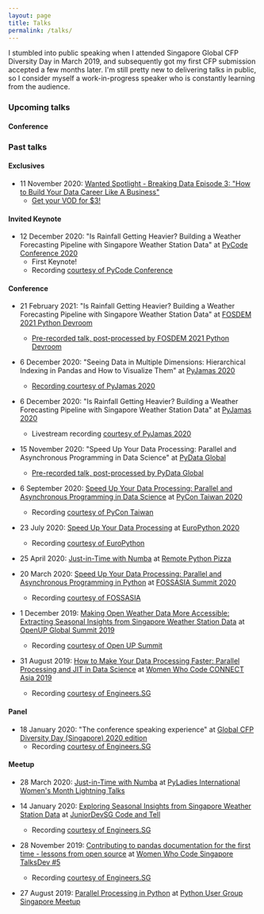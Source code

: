 ```yaml
---
layout: page
title: Talks
permalink: /talks/
---
```



I stumbled into public speaking when I attended Singapore Global CFP Diversity Day in March 2019, and subsequently got my first CFP submission accepted a few months later. I'm still pretty new to delivering talks in public, so I consider myself a work-in-progress speaker who is constantly learning from the audience.

### Upcoming talks

#### Conference


### Past talks

#### Exclusives

* 11 November 2020: [Wanted Spotlight - Breaking Data Episode 3: "How to Build Your Data Career Like A Business"](https://www.wanted.jobs/events/spotlight_breaking_data_ep3)
    - [Get your VOD for $3!](https://www.wanted.jobs/events/spotlight_breaking_data_ep3)

#### Invited Keynote

* 12 December 2020: "Is Rainfall Getting Heavier? Building a Weather Forecasting Pipeline with Singapore Weather Station Data" at [PyCode Conference 2020](https://pycode-conference.org/)
    - First Keynote!
    - Recording [courtesy of PyCode Conference](https://you.tube/uj7hHc6qYb0)

#### Conference

* 21 February 2021: "Is Rainfall Getting Heavier? Building a Weather Forecasting Pipeline with Singapore Weather Station Data" at [FOSDEM 2021 Python Devroom](https://fosdem.org/2021/schedule/track/python/)
    - [Pre-recorded talk, post-processed by FOSDEM 2021 Python Devroom](http://mirroronet.pl/pub/mirrors/video.fosdem.org/2021/D.python/python_weather_pipeline.webm)

* 6 December 2020: "Seeing Data in Multiple Dimensions: Hierarchical Indexing in Pandas and How to Visualize Them" at [PyJamas 2020](https://pyjamas.live)
    - [Recording courtesy of PyJamas 2020](https://youtu.be/GxLJ05t5wbw)

* 6 December 2020: "Is Rainfall Getting Heavier? Building a Weather Forecasting Pipeline with Singapore Weather Station Data" at [PyJamas 2020](https://pyjamas.live)
    - Livestream recording [courtesy of PyJamas 2020](https://youtu.be/5IO9CDhh2Xg)

* 15 November 2020: "Speed Up Your Data Processing: Parallel and Asynchronous Programming in Data Science" at [PyData Global](https://global.pydata.org/)
    - [Pre-recorded talk, post-processed by PyData Global](https://youtu.be/E9sv2B3Bb20)

* 6 September 2020: [Speed Up Your Data Processing: Parallel and Asynchronous Programming in Data Science](https://hweecat.github.io/talk_pycontw-parallel-async-ds) at [PyCon Taiwan 2020](https://tw.pycon.org/2020/)
    - Recording [courtesy of PyCon Taiwan](https://youtu.be/w2eUdxPQQ78)

* 23 July 2020: [Speed Up Your Data Processing](https://hweecat.github.io/talk_europython-parallel-async-ds) at [EuroPython 2020](https://ep2020.europython.eu/)
    - Recording [courtesy of EuroPython](https://you.tube/PB7_5BQp1SU)

* 25 April 2020: [Just-in-Time with Numba](https://hweecat.github.io/talk_pypizza-jit-with-numba) at [Remote Python Pizza](https://remote.python.pizza/)

* 20 March 2020: [Speed Up Your Data Processing: Parallel and Asynchronous Programming in Python](https://hweecat.github.io/talk_fossasia-parallel-async-python) at [FOSSASIA Summit 2020](https://summit.fossasia.org/)
    - Recording [courtesy of FOSSASIA](https://youtu.be/aB6f5KicM2Y)

* 1 December 2019: [Making Open Weather Data More Accessible: Extracting Seasonal Insights from Singapore Weather Station Data](https://hweecat.github.io/talk_extracting_seasonal_insights_from_sg_weather_station_data/) at [OpenUP Global Summit 2019](https://www.openup.global/)
    - Recording [courtesy of Open UP Summit](https://youtu.be/x8CtEtn0vsc)

* 31 August 2019: [How to Make Your Data Processing Faster: Parallel Processing and JIT in Data Science](https://hweecat.github.io/talk_how-to-make-your-data-processing-faster) at [Women Who Code CONNECT Asia 2019](https://asia.womenwhocode.dev/) 
    - Recording [courtesy of Engineers.SG](https://youtu.be/RX5rlt3jAt0)


#### Panel
* 18 January 2020: "The conference speaking experience" at [Global CFP Diversity Day (Singapore) 2020 edition](https://ti.to/global-diversity-cfp-day-sg/2020-edition)
    - Recording [courtesy of Engineers.SG](https://youtu.be/Q5kxpRXVDyk)

#### Meetup

* 28 March 2020: [Just-in-Time with Numba](https://hweecat.github.io/talk_pyladies-jit-with-numba) at [PyLadies International Women's Month Lightning Talks](https://pyladies.com/)

* 14 January 2020: [Exploring Seasonal Insights from Singapore Weather Station Data](https://hweecat.github.io/talk_juniordevsg_exploring_seasonal_insights_from_sg_weather_data) at [JuniorDevSG Code and Tell](https://www.meetup.com/Junior-Developers-Singapore/events/267507133/)
    - Recording [courtesy of Engineers.SG](https://engineers.sg/v/3919)

* 28 November 2019: [Contributing to pandas documentation for the first time - lessons from open source](https://hweecat.github.io/talk_contributing-pandas-docs-first-time) at [Women Who Code Singapore TalksDev #5](https://www.meetup.com/Women-Who-Code-Singapore/events/266037585/)
    - Recording [courtesy of Engineers.SG](https://youtu.be/qGPaRTG17ts)

* 27 August 2019: [Parallel Processing in Python](https://hweecat.github.io/talk_parallel-programming-python) at [Python User Group Singapore Meetup](https://www.meetup.com/Singapore-Python-User-Group/events/263765155/)